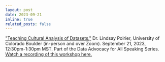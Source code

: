 ```yaml
---
layout: post
date: 2023-09-21
inline: true
related_posts: false
---
```


["Teaching Cultural Analysis of Datasets,"](/teaching-cultural-analysis-of-datasets/) Dr. Lindsay Poirier, University of Colorado Boulder (in-person and over Zoom). September 21, 2023, 12:30pm-1:30pm MST. Part of the Data Advocacy for All Speaking Series. [Watch a recording of this workshop here.](/teaching-cultural-analysis-of-datasets/)
